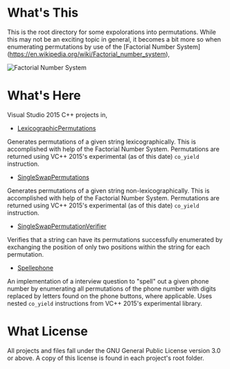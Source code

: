 # What's This

This is the root directory for some expolorations into permutations.  While this
may not be an exciting topic in general, it becomes a bit more so when
enumerating permutations by use of the [Factorial Number System]
(https://en.wikipedia.org/wiki/Factorial_number_system),

![Factorial Number System](https://github.com/fjfp/Permutations/tree/master/imgs/factorial_summation.png)

# What's Here

Visual Studio 2015 C++ projects in,

- [LexicographicPermutations](https://github.com/fjfp/Permutations/tree/master/LexicographicPermutations)

Generates permutations of a given string lexicographically.  This is
accomplished with help of the Factorial Number System.  Permutations are
returned using VC++ 2015's experimental (as of this date) `co_yield`
instruction.

- [SingleSwapPermutations](https://github.com/fjfp/Permutations/tree/master/SingleSwapPermutations)

Generates permutations of a given string non-lexicographically.  This is
accomplished with help of the Factorial Number System.  Permutations are
returned using VC++ 2015's experimental (as of this date) `co_yield`
instruction.

- [SingleSwapPermutationVerifier](https://github.com/fjfp/Permutations/tree/master/SingleSwapPermutationVerifier)

Verifies that a string can have its permutations successfully enumerated by
exchanging the position of only two positions within the string for each
permutation.

- [Spellephone](https://github.com/fjfp/Permutations/tree/master/Spellephone)

An implementation of a interview question to "spell" out a given phone number by
enumerating all permutations of the phone number with digits replaced by letters
found on the phone buttons, where applicable.  Uses nested `co_yield`
instructions from VC++ 2015's experimental library.

# What License

All projects and files fall under the GNU General Public License version 3.0 or
above.  A copy of this license is found in each project's root folder.
